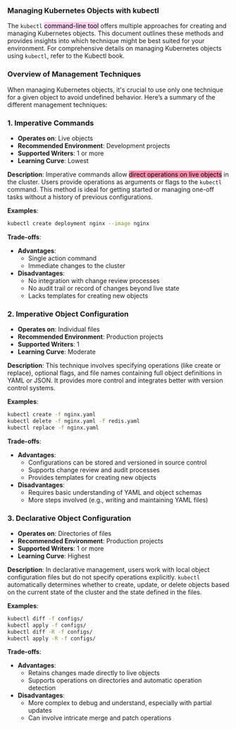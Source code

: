 ### Managing Kubernetes Objects with kubectl

The `kubectl` <mark style="background: #FFB8EBA6;">command-line tool</mark> offers multiple approaches for creating and managing Kubernetes objects. This document outlines these methods and provides insights into which technique might be best suited for your environment. For comprehensive details on managing Kubernetes objects using `kubectl`, refer to the Kubectl book.

### Overview of Management Techniques

When managing Kubernetes objects, it's crucial to use only one technique for a given object to avoid undefined behavior. Here’s a summary of the different management techniques:

### 1. Imperative Commands

- **Operates on**: Live objects
- **Recommended Environment**: Development projects
- **Supported Writers**: 1 or more
- **Learning Curve**: Lowest

**Description**:
Imperative commands allow <mark style="background: #FF5582A6;">direct operations on live objects</mark> in the cluster. Users provide operations as arguments or flags to the `kubectl` command. This method is ideal for getting started or managing one-off tasks without a history of previous configurations.

**Examples**:
```bash
kubectl create deployment nginx --image nginx
```

**Trade-offs**:
- **Advantages**:
  - Single action command
  - Immediate changes to the cluster
- **Disadvantages**:
  - No integration with change review processes
  - No audit trail or record of changes beyond live state
  - Lacks templates for creating new objects

### 2. Imperative Object Configuration

- **Operates on**: Individual files
- **Recommended Environment**: Production projects
- **Supported Writers**: 1
- **Learning Curve**: Moderate

**Description**:
This technique involves specifying operations (like create or replace), optional flags, and file names containing full object definitions in YAML or JSON. It provides more control and integrates better with version control systems.

**Examples**:
```bash
kubectl create -f nginx.yaml
kubectl delete -f nginx.yaml -f redis.yaml
kubectl replace -f nginx.yaml
```

**Trade-offs**:
- **Advantages**:
  - Configurations can be stored and versioned in source control
  - Supports change review and audit processes
  - Provides templates for creating new objects
- **Disadvantages**:
  - Requires basic understanding of YAML and object schemas
  - More steps involved (e.g., writing and maintaining YAML files)

### 3. Declarative Object Configuration

- **Operates on**: Directories of files
- **Recommended Environment**: Production projects
- **Supported Writers**: 1 or more
- **Learning Curve**: Highest

**Description**:
In declarative management, users work with local object configuration files but do not specify operations explicitly. `kubectl` automatically determines whether to create, update, or delete objects based on the current state of the cluster and the state defined in the files.

**Examples**:
```bash
kubectl diff -f configs/
kubectl apply -f configs/
kubectl diff -R -f configs/
kubectl apply -R -f configs/
```

**Trade-offs**:
- **Advantages**:
  - Retains changes made directly to live objects
  - Supports operations on directories and automatic operation detection
- **Disadvantages**:
  - More complex to debug and understand, especially with partial updates
  - Can involve intricate merge and patch operations
